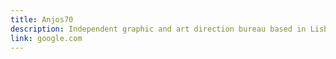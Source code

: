 ```yaml
---
title: Anjos70
description: Independent graphic and art direction bureau based in Lisboa-P.T. run by José Torres.<br>Each work is custom made to fit its own purpose. Focused on detailed typographic work for comercial and cultural spheres.
link: google.com
---
```

